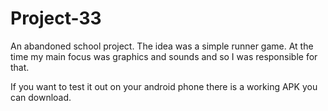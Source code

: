 # Project-33
An abandoned school project. The idea was a simple runner game. 
At the time my main focus was graphics and sounds and so I was responsible for
that.

If you want to test it out on your android phone there is a working APK you can download.

